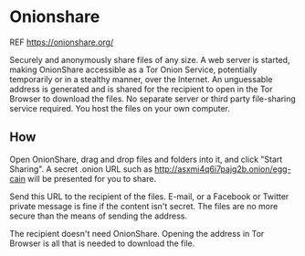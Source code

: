 # Onionshare
REF https://onionshare.org/

Securely and anonymously share files of any size. A web server is started, making OnionShare accessible as a Tor Onion Service, potentially temporarily or in a stealthy manner, over the Internet. An unguessable address is generated and is shared for the recipient to open in the Tor Browser to download the files. No separate server or third party file-sharing service required. You host the files on your own computer.

## How

Open OnionShare, drag and drop files and folders into it, and click "Start Sharing". A secret .onion URL such as http://asxmi4q6i7pajg2b.onion/egg-cain will be presented for you to share.

Send this URL to the recipient of the files. E-mail, or a Facebook or Twitter private message is fine if the content isn't secret. The files are no more secure than the means of sending the address.

The recipient doesn't need OnionShare. Opening the address in Tor Browser is all that is needed to download the file.